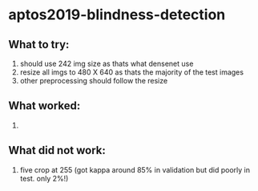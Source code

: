 # aptos2019-blindness-detection



## What to try:

1. should use 242 img size as thats what densenet use
2. resize all imgs to 480 X 640 as thats the majority of the test images
3. other preprocessing should follow the resize


## What worked:

1. 











## What did not work:

1. five crop at 255 (got kappa around 85% in validation but did poorly in test. only 2%!)

